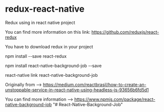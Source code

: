 # redux-react-native
Redux using in react native project

You can find more information on this link: https://github.com/reduxjs/react-redux

You have to download redux in your project

npm install --save react-redux

npm install react-native-background-job --save

react-native link react-native-background-job


Originally from --> https://medium.com/reactbrasil/how-to-create-an-unstoppable-service-in-react-native-using-headless-js-93656b6fd5d1

You can find more information  --> https://www.npmjs.com/package/react-native-background-job
"# React-Native-Background-Job" 
